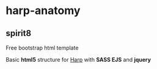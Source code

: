 # harp-anatomy 
## spirit8 
Free bootstrap html template


Basic **html5** structure for [Harp](http://harpjs.com) with **SASS EJS** and **jquery**
